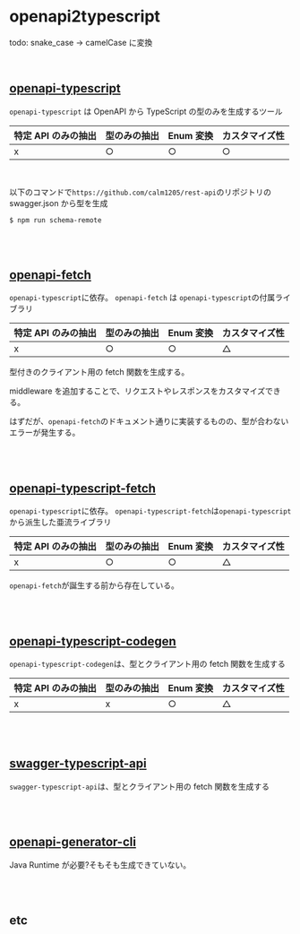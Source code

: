 # openapi2typescript

todo: snake_case -> camelCase に変換

<br/>

## [openapi-typescript](https://openapi-ts.pages.dev/)

`openapi-typescript` は OpenAPI から TypeScript の型のみを生成するツール

| 特定 API のみの抽出 | 型のみの抽出 | Enum 変換 | カスタマイズ性 |
| ------------------- | ------------ | --------- | -------------- |
| x                   | ○            | ○         | ○              |

<br/>

以下のコマンドで`https://github.com/calm1205/rest-api`のリポジトリの swagger.json から型を生成

```bash
$ npm run schema-remote
```

<br/><br/>

## [openapi-fetch](https://openapi-ts.pages.dev/openapi-fetch/)

`openapi-typescript`に依存。
`openapi-fetch` は `openapi-typescript`の付属ライブラリ

| 特定 API のみの抽出 | 型のみの抽出 | Enum 変換 | カスタマイズ性 |
| ------------------- | ------------ | --------- | -------------- |
| x                   | ○            | ○         | △              |

型付きのクライアント用の fetch 関数を生成する。

middleware を追加することで、リクエストやレスポンスをカスタマイズできる。

はずだが、`openapi-fetch`のドキュメント通りに実装するものの、型が合わないエラーが発生する。

<br/><br/>

## [openapi-typescript-fetch](https://github.com/ajaishankar/openapi-typescript-fetch)

`openapi-typescript`に依存。
`openapi-typescript-fetch`は`openapi-typescript`から派生した亜流ライブラリ

| 特定 API のみの抽出 | 型のみの抽出 | Enum 変換 | カスタマイズ性 |
| ------------------- | ------------ | --------- | -------------- |
| x                   | ○            | ○         | △              |

`openapi-fetch`が誕生する前から存在している。

<br/><br/>

## [openapi-typescript-codegen](https://github.com/ferdikoomen/openapi-typescript-codegen)

`openapi-typescript-codegen`は、型とクライアント用の fetch 関数を生成する

| 特定 API のみの抽出 | 型のみの抽出 | Enum 変換 | カスタマイズ性 |
| ------------------- | ------------ | --------- | -------------- |
| x                   | x            | ○         | △              |

<br/><br/>

## [swagger-typescript-api](https://github.com/acacode/swagger-typescript-api)

`swagger-typescript-api`は、型とクライアント用の fetch 関数を生成する

<br/><br/>

## [openapi-generator-cli](https://openapi-generator.tech/)

Java Runtime が必要?そもそも生成できていない。

<br/><br/>

## etc
